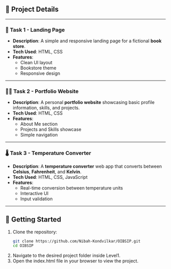 ## 📌 Project Details
---
### 🔖 Task 1 - Landing Page
- **Description**: A simple and responsive landing page for a fictional **book store**.
- **Tech Used**: HTML, CSS
- **Features**:
  - Clean UI layout
  - Bookstore theme
  - Responsive design

---

### 🧑‍💼 Task 2 - Portfolio Website
- **Description**: A personal **portfolio website** showcasing basic profile information, skills, and projects.
- **Tech Used**: HTML, CSS
- **Features**:
  - About Me section
  - Projects and Skills showcase
  - Simple navigation

---

### 🌡️ Task 3 - Temperature Converter
- **Description**: A **temperature converter** web app that converts between **Celsius**, **Fahrenheit**, and **Kelvin**.
- **Tech Used**: HTML, CSS, JavaScript
- **Features**:
  - Real-time conversion between temperature units
  - Interactive UI
  - Input validation

---

## 🚀 Getting Started

1. Clone the repository:
   ```bash
   git clone https://github.com/Nibah-Kondvilkar/OIBSIP.git
   cd OIBSIP
2. Navigate to the desired project folder inside Level1.
3. Open the index.html file in your browser to view the project.
